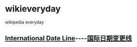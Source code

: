 # wikieveryday
wikipedia everyday

## [International Date Line](https://en.wikipedia.org/wiki/International_Date_Line)----[国际日期变更线](https://zh.wikipedia.org/wiki/%E5%9B%BD%E9%99%85%E6%97%A5%E6%9C%9F%E5%8F%98%E6%9B%B4%E7%BA%BF)
